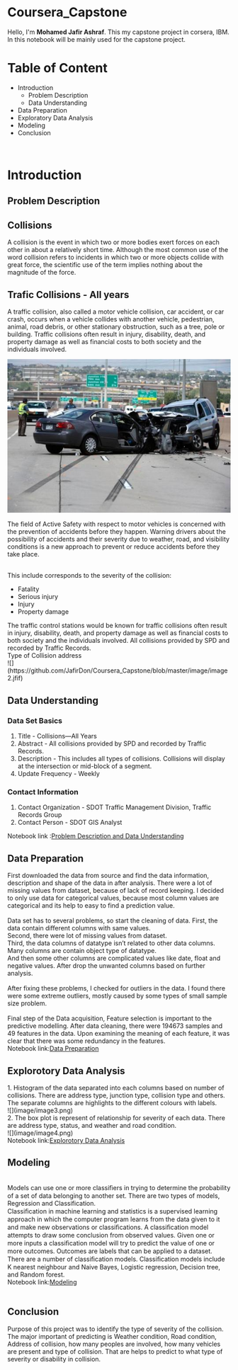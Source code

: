 # Coursera_Capstone
Hello, I'm **Mohamed Jafir Ashraf**. This my capstone project in corsera, IBM. In this notebook will be mainly used for the capstone project.

# Table of Content
<ul>
 <li>Introduction
  <ul><li>Problem Description</li>
   <li>Data Understanding</li></ul>
 </li>
 <li>Data Preparation</li>
 <li>Exploratory Data Analysis</li>
 <li>Modeling</li>
 <li>Conclusion</li>
</ul>

<br>
<h1>Introduction</h1>
<h2>Problem Description</h2>

## Collisions
A collision is the event in which two or more bodies exert forces on each other in about a relatively short time. Although the most common use of the word collision refers to incidents in which two or more objects collide with great force, the scientific use of the term implies nothing about the magnitude of the force.

## Trafic Collisions - All years

A traffic collision, also called a motor vehicle collision, car accident, or car crash, occurs when a vehicle collides with another vehicle, pedestrian, animal, road debris, or other stationary obstruction, such as a tree, pole or building. Traffic collisions often result in injury, disability, death, and property damage as well as financial costs to both society and the individuals involved.

![](image/image1.jpg)

The field of Active Safety with respect to motor vehicles is concerned with the prevention of accidents before they happen. Warning drivers about the possibility of accidents and their severity due to weather, road, and visibility conditions is a new approach to prevent or reduce accidents before they take place.

 <br>
This include corresponds to the severity of the collision: 
 <ul><li>Fatality </li>
    <li> Serious injury </li>
    <li> Injury</li>
 <li>Property damage </li>
</ul>
The traffic control stations would be known for traffic collisions often result in injury, disability, death, and property damage as well as financial costs to both society and the individuals involved. All collisions provided by SPD and recorded by Traffic Records.
<br>
Type of Collision address
<br>
![](https://github.com/JafirDon/Coursera_Capstone/blob/master/image/image2.jfif)

<h2>Data Understanding</h2>
 <h3>Data Set Basics</h3>
<ol>
 <li>Title - Collisions—All Years</li>
 <li>Abstract - All collisions provided by SPD and recorded by Traffic Records. </li>
 <li>Description - This includes all types of collisions. Collisions will display at the intersection or mid-block of a segment. </li>
 <li>Update Frequency - Weekly </li>
</ol>
 <h3>Contact Information</h3>
<ol>
 <li>Contact Organization - SDOT Traffic Management Division, Traffic Records Group </li>
 <li>Contact Person - SDOT GIS Analyst</li>
</ol>
Notebook link :<a href='https://github.com/JafirDon/Coursera_Capstone/blob/master/code/Problem%20description%20and%20Data%20Understanding%20.ipynb'>Problem Description and Data Understanding</a>

<h2>Data Preparation</h2>
First downloaded the data from source and find the data information, description and shape of the data in after analysis. There were a lot of missing values from dataset, because of lack of record keeping. I decided to only use data for categorical values, because most column values are categorical and its help to easy to find a prediction value.
<br><br>Data set has to several problems, so start the cleaning of data. First, the data contain different columns with same values.
<br>Second, there were lot of missing values from dataset.
<br>Third, the data columns of datatype isn’t related to other data columns. Many columns are contain object type of datatype.  <br>And then some other columns are complicated values like date, float and negative values. After drop the unwanted columns based on further analysis.
<br><br>After fixing these problems, I checked for outliers in the data. I found there were some extreme outliers, mostly caused by some types of small sample size problem.
<br><br>Final step of the Data acquisition, Feature selection is important to the predictive modelling. After data cleaning, there were 194673 samples and 49 features in the data. Upon examining the meaning of each feature, it was clear that there was some redundancy in the features.
 <br>
Notebook link:<a href='https://github.com/JafirDon/Coursera_Capstone/blob/master/code/Data%20Preparation%20.ipynb'>Data Preparation</a>

<h2>Explorotory Data Analysis</h2>
1. Histogram of the data separated into each columns based on number of collisions. There are address type, junction type, collision type and others. The separate columns are highlights to the different colours with labels.
 <br>
![](image/image3.png)
 <br>
2. The box plot is represent of relationship for severity of each data. There are address type, status, and weather and road condition.
<br>
![](image/image4.png)
<br>
Notebook link:<a href='https://github.com/JafirDon/Coursera_Capstone/blob/master/code/Exploratory%20Data%20Analysis.ipynb'>Explorotory Data Analysis</a>
<br>
<h2>Modeling</h2>
<br>
Models can use one or more classiﬁers in trying to determine the probability of a set of data belonging to another set. There are two types of models, Regression and Classification. <br>
Classiﬁcation in machine learning and statistics is a supervised learning approach in which the computer program learns from the data given to it and make new observations or classiﬁcations. A classiﬁcation model attempts to draw some conclusion from observed values. Given one or more inputs a classiﬁcation model will try to predict the value of one or more outcomes. Outcomes are labels that can be applied to a dataset.<br>
There are a number of classiﬁcation models. Classiﬁcation models include K nearest neighbour and Naive Bayes, Logistic regression, Decision tree, and Random forest.<br>
Notebook link:<a href='https://github.com/JafirDon/Coursera_Capstone/blob/master/code/Predictive%20Modeling.ipynb'>Modeling</a><br><br>
<h2>Conclusion</h2>
Purpose of this project was to identify the type of severity of the collision. The major important of predicting is Weather condition, Road condition, Address of collision, how many peoples are involved, how many vehicles are present and type of collision. That are helps to predict to what type of severity or disability in collision.
